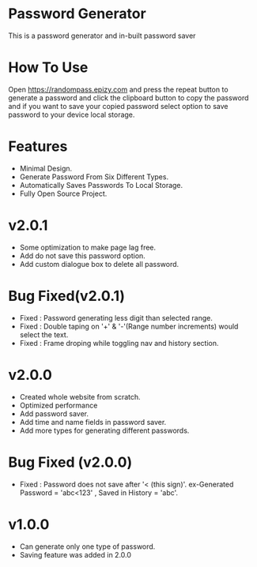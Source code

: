 # Password Generator

This is a password generator and in-built password saver

# How To Use 

Open https://randompass.epizy.com and press the repeat button to generate a password and click the clipboard button to copy the password and if you want to save your copied password select option to save password to your device local storage.

# Features

* Minimal Design.
* Generate Password From Six Different Types.
* Automatically Saves Passwords To Local Storage.
* Fully Open Source Project.

# v2.0.1

* Some optimization to make page lag free.
* Add do not save this password option.
* Add custom dialogue box to delete all password.

# Bug Fixed(v2.0.1)

* Fixed : Password generating less digit than selected range.
* Fixed : Double taping on '+' & '-'(Range number increments) would select the text.
* Fixed : Frame droping while toggling nav and history section.


# v2.0.0

* Created whole website from scratch.
* Optimized performance
* Add password saver.
* Add time and name fields in password saver.
* Add more types for generating different passwords.

# Bug Fixed (v2.0.0)

* Fixed : Password does not save after '< (this sign)'. ex-Generated Password = 'abc<123' , Saved in History = 'abc'.


# v1.0.0

* Can generate only one type of password.
* Saving feature was added in 2.0.0

